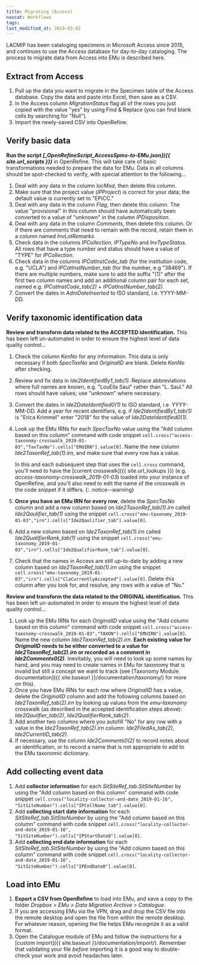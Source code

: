 ```yaml
---
title: Migrating (Access)
navcat: Workflows
tags:
last_modified_at: 2019-03-02
---
```

LACMIP has been cataloging specimens in Microsoft Access since 2015, and continues to use the Access database for day-to-day cataloging. The process to migrate data from Access into EMu is described here.

## Extract from Access

1. Pull up the data you want to migrate in the Specimen table of the Access database. Copy the data and paste into Excel, then save as a CSV.
1. In the Access column *MigrationStatus* flag all of the rows you just copied with the value "yes" by using Find & Replace (you can find blank cells by searching for "Null").
1. Import the newly-saved CSV into OpenRefine.

## Verify basic data

**Run the script *[_OpenRefineScript_AccessSpms-to-EMu.json]({{ site.url_scripts }})*** in OpenRefine. This will take care of basic transformations needed to prepare the data for EMu. Data in all columns should be spot-checked to verify, with special attention to the following...

1. Deal with any data in the column *locMod*, then delete this column.
1. Make sure that the project value (*IPProject*) is correct for your data; the default value is currently set to "EPICC."
1. Deal with any data in the column *Flag*, then delete this column. The value "provisional" in this column should have automatically been converted to a value of "unknown" in the column *IPDisposition*.
1. Deal with any data in the column *Comments*, then delete this column. Or if there are comments that need to remain with the record, retain them in a column named *InvLotRemarks*.
1. Check data in the columns *IPCollection*, *IPTypeNo* and *InvTypeStatus*. All rows that have a type number and status should have a value of "TYPE" for *IPCollection*.
1. Check data in the columns *IPCatInstCode_tab* (for the institution code, e.g. "UCLA") and *IPCatInstNumber_tab* (for the number, e.g "38469"). If there are multiple numbers, make sure to add the suffix "(1)" after the first two column names and add an additional column pair for each set, named e.g. *IPCatInstCode_tab(2)* + *IPCatInstNumber_tab(2)*.
1. Convert the dates in *AdmDateInserted* to ISO standard, i.e. YYYY-MM-DD.

## Verify taxonomic identification data

**Review and transform data related to the ACCEPTED identification.** This has been left un-automated in order to ensure the highest level of data quality control...

1. Check the column *KenNo* for any information. This data is only necessary if both *SpecTaxNo* and *OriginalID* are blank. Delete *KenNo* after checking.
1. Review and fix data in *Ide2IdentifiedBy1_tab(1)*. Replace abbreviations where full names are known, e.g. "LouElla Saul" rather than "L. Saul." All rows should have values; use "unknown" where necessary.
1. Convert the dates in *Ide2DateIdentified0(1)* to ISO standard, i.e. YYYY-MM-DD. Add a year for recent identifiers, e.g. if *Ide2IdentifiedBy1_tab(1)* is "Erica Krimmel" enter "2018" for the value of *Ide2DateIdentified0(1)*.
1. Look up the EMu IRNs for each *SpecTaxNo* value using the "Add column based on this column" command with code snippet `cell.cross("access-taxonomy-crosswalk_2019-01-03","TaxTaxNo").cells["EMUIRN"].value[0]`. Name the new column *Ide2TaxonRef_tab(1).irn*, and make sure that every row has a value.

    In this and each subsequent step that uses the `cell.cross` command, you'll need to have the [current crosswalk]({{ site.url_lookups }}) (e.g. *access-taxonomy-crosswalk_2019-01-03*) loaded into your instance of OpenRefine, and you'll also need to edit the name of the crosswalk in the code snippet if it differs.
    {: .notice--warning}

1. **Once you have an EMu IRN for every row**, delete the *SpecTaxNo* column and add a new column based on *Ide2TaxonRef_tab(1).irn* called *Ide2Qaulifier_tab(1)* using the snippet `cell.cross("emu-taxonomy_2019-01-03","irn").cells["Ide2Qaulifier_tab"].value[0]`.
1. Add a new column based on *Ide2TaxonRef_tab(1).irn* called *Ide2QualifierRank_tab(1)* using the snippet `cell.cross("emu-taxonomy_2019-01-03","irn").cells["Ide2QualifierRank_tab"].value[0]`.
1. Check that the names in Access are still up-to-date by adding a new column based on *Ide2TaxonRef_tab(1).irn* using the snippet `cell.cross("emu-taxonomy_2019-01-03","irn").cells["ClaCurrentlyAccepted"].value[0]`. Delete this column after you look for, and resolve, any rows with a value of "No."

**Review and transform the data related to the ORIGINAL identification.** This has been left un-automated in order to ensure the highest level of data quality control...

1. Look up the EMu IRNs for each *OriginalID* value using the "Add column based on this column" command with code snippet `cell.cross("access-taxonomy-crosswalk_2019-01-03","TAXON").cells["EMUIRN"].value[0]`. Name the new column *Ide2TaxonRef_tab(2).irn*. **Each existing value for *OriginalID* needs to be either converted to a value for *Ide2TaxonRef_tab(2).irn* or recorded as a comment in *Ide2Comments0(2)***. Inevitably, you will need to look up some names by hand, and you may need to create names in EMu for taxonomy that is invalid but still a concept we want to track (see [Taxonomy Module documentation]({{ site.baseurl }}/documentation/taxonomy/) for more on this).
1. Once you have EMu IRNs for each row where *OriginalID* has a value, delete the *OriginalID* column and add the following columns based on *Ide2TaxonRef_tab(2).irn* by looking up values from the *emu-taxonomy* crosswalk (as described in the accepted identification steps above): *Ide2Qaulifier_tab(2)*, *Ide2QualifierRank_tab(2)*.
1. Add another two columns where you autofill "No" for any row with a value in the  *Ide2TaxonRef_tab(2).irn* column: *Ide2FiledAs_tab(2)*, *Ide2CurrentID_tab(2)*.
1. If necessary, use the column *Ide2Comments0(2)* to record notes about an identification, or to record a name that is not appropriate to add to the EMu taxonomic dictionary.

## Add collecting event data

1. Add **collector information** for each *SitSiteRef_tab.SitSiteNumber* by using the "Add column based on this column" command with code snippet `cell.cross("locality-collector-and-date_2019-01-16", "SitSiteNumber").cells["IPCollName_tab"].value[0]`.
1. Add **collecting start date information** for each *SitSiteRef_tab.SitSiteNumber* by using the "Add column based on this column" command with code snippet `cell.cross("locality-collector-and-date_2019-01-16", "SitSiteNumber").cells["IPStartDate0"].value[0]`.
1. Add **collecting end date information** for each *SitSiteRef_tab.SitSiteNumber* by using the "Add column based on this column" command with code snippet `cell.cross("locality-collector-and-date_2019-01-16", "SitSiteNumber").cells["IPEndDate0"].value[0]`.

## Load into EMu

1. **Export a CSV from OpenRefine** to load into EMu, and save a copy to the folder *Dropbox > EMu > Data Migration Archive > Catalogue*.
1. If you are accessing EMu via the VPN, drag and drop the CSV file into the remote desktop and open the file from within the remote desktop. For whatever reason, opening the file helps EMu recognize it as a valid format.
1. Open the Catalogue module of EMu and follow the instructions for a [custom import]({{ site.baseurl }}/documentation/import/). Remember that validating your file *before* importing it is a good way to double-check your work and avoid headaches later.
